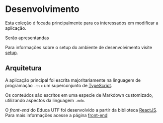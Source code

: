 <!--
 Copyright (c) 2023 Rafael Farias
 
 This software is released under the MIT License.
 https://opensource.org/licenses/MIT
-->

# Desenvolvimento

Esta coleção é focada principalmente para os interessados em modificar a aplicação.

Serão apresentandas

Para informações sobre o setup do ambiente de desenvolvimento visite [setup](setup.md).

## Arquitetura
A aplicação principal foi escrita majoritariamente na linguagem de programação `.tsx` um superconjunto de [TypeScript](https://www.typescriptlang.org/).

Os conteúdos são escritos em uma especie de Markdown customizado, utilizando aspectos da linguagem `.mdx`.

O *front-end* do Educa UTF foi desenvolvido a partir da biblioteca [ReactJS](https://react.dev/). Para mais informações acesse a página [front-end](front-end.md)